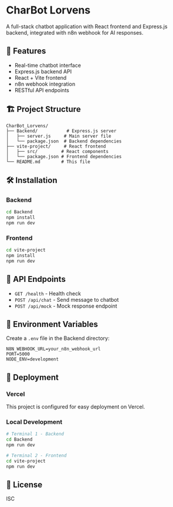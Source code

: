 # CharBot Lorvens

A full-stack chatbot application with React frontend and Express.js backend, integrated with n8n webhook for AI responses.

## 🚀 Features

- Real-time chatbot interface
- Express.js backend API
- React + Vite frontend
- n8n webhook integration
- RESTful API endpoints

## 🏗️ Project Structure

```
CharBot_Lorvens/
├── Backend/           # Express.js server
│   ├── server.js     # Main server file
│   └── package.json  # Backend dependencies
├── vite-project/     # React frontend
│   ├── src/         # React components
│   └── package.json # Frontend dependencies
└── README.md        # This file
```

## 🛠️ Installation

### Backend
```bash
cd Backend
npm install
npm run dev
```

### Frontend
```bash
cd vite-project
npm install
npm run dev
```

## 📡 API Endpoints

- `GET /health` - Health check
- `POST /api/chat` - Send message to chatbot
- `POST /api/mock` - Mock response endpoint

## 🔧 Environment Variables

Create a `.env` file in the Backend directory:
```env
N8N_WEBHOOK_URL=your_n8n_webhook_url
PORT=5000
NODE_ENV=development
```

## 🚀 Deployment

### Vercel
This project is configured for easy deployment on Vercel.

### Local Development
```bash
# Terminal 1 - Backend
cd Backend
npm run dev

# Terminal 2 - Frontend
cd vite-project
npm run dev
```

## 📝 License

ISC 